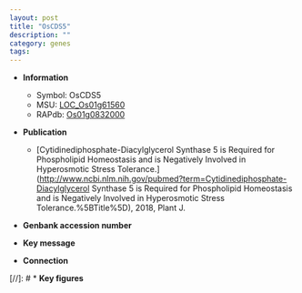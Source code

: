 ```yaml
---
layout: post
title: "OsCDS5"
description: ""
category: genes
tags: 
---
```


* **Information**  
    + Symbol: OsCDS5  
    + MSU: [LOC_Os01g61560](http://rice.uga.edu/cgi-bin/ORF_infopage.cgi?orf=LOC_Os01g61560)  
    + RAPdb: [Os01g0832000](https://rapdb.dna.affrc.go.jp/locus/?name=Os01g0832000)  

* **Publication**  
    + [Cytidinediphosphate-Diacylglycerol Synthase 5 is Required for Phospholipid Homeostasis and is Negatively Involved in Hyperosmotic Stress Tolerance.](http://www.ncbi.nlm.nih.gov/pubmed?term=Cytidinediphosphate-Diacylglycerol Synthase 5 is Required for Phospholipid Homeostasis and is Negatively Involved in Hyperosmotic Stress Tolerance.%5BTitle%5D), 2018, Plant J.

* **Genbank accession number**  

* **Key message**  

* **Connection**  

[//]: # * **Key figures**  


